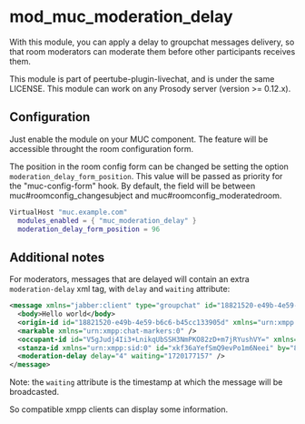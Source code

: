 <!--
SPDX-FileCopyrightText: 2024 John Livingston <https://www.john-livingston.fr/>
SPDX-License-Identifier: AGPL-3.0-only
-->
# mod_muc_moderation_delay

With this module, you can apply a delay to groupchat messages delivery, so that room moderators can moderate them before other participants receives them.

This module is part of peertube-plugin-livechat, and is under the same LICENSE.
This module can work on any Prosody server (version >= 0.12.x).

## Configuration

Just enable the module on your MUC component.
The feature will be accessible throught the room configuration form.

The position in the room config form can be changed be setting the option `moderation_delay_form_position`.
This value will be passed as priority for the "muc-config-form" hook.
By default, the field will be between muc#roomconfig_changesubject and muc#roomconfig_moderatedroom.

``` lua
VirtualHost "muc.example.com"
  modules_enabled = { "muc_moderation_delay" }
  moderation_delay_form_position = 96
```

## Additional notes

For moderators, messages that are delayed will contain an extra `moderation-delay` xml tag, with `delay` and `waiting` attribute:

```xml
<message xmlns="jabber:client" type="groupchat" id="18821520-e49b-4e59-b6c6-b45cc133905d" to="root@example.com/QH1H89H1" xml:lang="en" from="8df24108-6e70-4fc8-b1cc-f2db7fcdd535@room.example.com/root">
  <body>Hello world</body>
  <origin-id id="18821520-e49b-4e59-b6c6-b45cc133905d" xmlns="urn:xmpp:sid:0" />
  <markable xmlns="urn:xmpp:chat-markers:0" />
  <occupant-id id="V5gJudj4Ii3+LnikqUbSSH3NmPKO82zD+m7jRYushVY=" xmlns="urn:xmpp:occupant-id:0" />
  <stanza-id xmlns="urn:xmpp:sid:0" id="xkf36aYefSmQ9evPo1m6Neei" by="8df24108-6e70-4fc8-b1cc-f2db7fcdd535@room.example.com" />
  <moderation-delay delay="4" waiting="1720177157" />
</message>
```

Note: the `waiting` attribute is the timestamp at which the message will be broadcasted.

So compatible xmpp clients can display some information.
